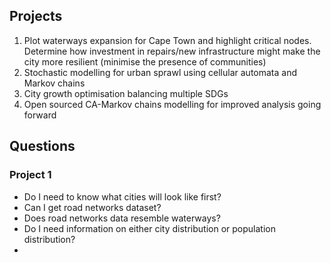 ## Projects

1. Plot waterways expansion for Cape Town and highlight critical nodes. Determine how investment in repairs/new infrastructure might make the city more resilient (minimise the presence of communities)
2. Stochastic modelling for urban sprawl using cellular automata and Markov chains
3. City growth optimisation balancing multiple SDGs
4. Open sourced CA-Markov chains modelling for improved analysis going forward

## Questions

### Project 1

- Do I need to know what cities will look like first?
- Can I get road networks dataset?
- Does road networks data resemble waterways?
- Do I need information on either city distribution or population distribution?
- 